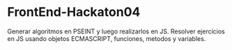 # FrontEnd-Hackaton04

Generar algoritmos en PSEINT y luego realizarlos en JS.
Resolver ejercicios en JS usando objetos ECMASCRIPT, funciones, metodos y variables.
